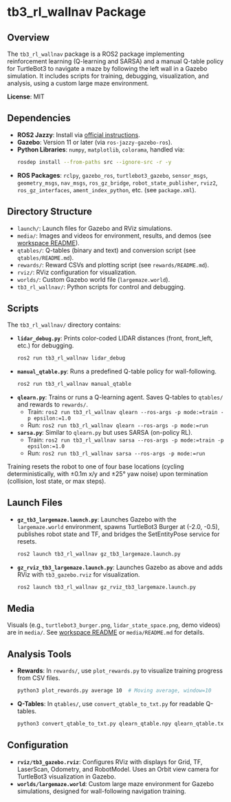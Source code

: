 # tb3_rl_wallnav Package

## Overview
The `tb3_rl_wallnav` package is a ROS2 package implementing reinforcement learning (Q-learning and SARSA) and a manual Q-table policy for TurtleBot3 to navigate a maze by following the left wall in a Gazebo simulation. It includes scripts for training, debugging, visualization, and analysis, using a custom large maze environment.

**License**: MIT

## Dependencies
- **ROS2 Jazzy**: Install via [official instructions](https://docs.ros.org/en/jazzy/Installation.html).
- **Gazebo**: Version 11 or later (via `ros-jazzy-gazebo-ros`).
- **Python Libraries**: `numpy`, `matplotlib`, `colorama`, handled via:
  ```bash
  rosdep install --from-paths src --ignore-src -r -y
  ```
- **ROS Packages**: `rclpy`, `gazebo_ros`, `turtlebot3_gazebo`, `sensor_msgs`, `geometry_msgs`, `nav_msgs`, `ros_gz_bridge`, `robot_state_publisher`, `rviz2`, `ros_gz_interfaces`, `ament_index_python`, etc. (see `package.xml`).

## Directory Structure
- `launch/`: Launch files for Gazebo and RViz simulations.
- `media/`: Images and videos for environment, results, and demos (see [workspace README](../../README.md)).
- `qtables/`: Q-tables (binary and text) and conversion script (see `qtables/README.md`).
- `rewards/`: Reward CSVs and plotting script (see `rewards/README.md`).
- `rviz/`: RViz configuration for visualization.
- `worlds/`: Custom Gazebo world file (`largemaze.world`).
- `tb3_rl_wallnav/`: Python scripts for control and debugging.

## Scripts
The `tb3_rl_wallnav/` directory contains:
- **`lidar_debug.py`**: Prints color-coded LIDAR distances (front, front_left, etc.) for debugging.
  ```bash
  ros2 run tb3_rl_wallnav lidar_debug
  ```
- **`manual_qtable.py`**: Runs a predefined Q-table policy for wall-following.
  ```bash
  ros2 run tb3_rl_wallnav manual_qtable
  ```
- **`qlearn.py`**: Trains or runs a Q-learning agent. Saves Q-tables to `qtables/` and rewards to `rewards/`.
  - Train: `ros2 run tb3_rl_wallnav qlearn --ros-args -p mode:=train -p epsilon:=1.0`
  - Run: `ros2 run tb3_rl_wallnav qlearn --ros-args -p mode:=run`
- **`sarsa.py`**: Similar to `qlearn.py` but uses SARSA (on-policy RL).
  - Train: `ros2 run tb3_rl_wallnav sarsa --ros-args -p mode:=train -p epsilon:=1.0`
  - Run: `ros2 run tb3_rl_wallnav sarsa --ros-args -p mode:=run`

Training resets the robot to one of four base locations (cycling deterministically, with ±0.1m x/y and ±25° yaw noise) upon termination (collision, lost state, or max steps).

## Launch Files
- **`gz_tb3_largemaze.launch.py`**: Launches Gazebo with the `largemaze.world` environment, spawns TurtleBot3 Burger at (-2.0, -0.5), publishes robot state and TF, and bridges the SetEntityPose service for resets.
  ```bash
  ros2 launch tb3_rl_wallnav gz_tb3_largemaze.launch.py
  ```
- **`gz_rviz_tb3_largemaze.launch.py`**: Launches Gazebo as above and adds RViz with `tb3_gazebo.rviz` for visualization.
  ```bash
  ros2 launch tb3_rl_wallnav gz_rviz_tb3_largemaze.launch.py
  ```

## Media
Visuals (e.g., `turtlebot3_burger.png`, `lidar_state_space.png`, demo videos) are in `media/`. See [workspace README](../../README.md) or `media/README.md` for details.

## Analysis Tools
- **Rewards**: In `rewards/`, use `plot_rewards.py` to visualize training progress from CSV files.
  ```bash
  python3 plot_rewards.py average 10  # Moving average, window=10
  ```
- **Q-Tables**: In `qtables/`, use `convert_qtable_to_txt.py` for readable Q-tables.
  ```bash
  python3 convert_qtable_to_txt.py qlearn_qtable.npy qlearn_qtable.txt
  ```

## Configuration
- **`rviz/tb3_gazebo.rviz`**: Configures RViz with displays for Grid, TF, LaserScan, Odometry, and RobotModel. Uses an Orbit view camera for TurtleBot3 visualization in Gazebo.
- **`worlds/largemaze.world`**: Custom large maze environment for Gazebo simulations, designed for wall-following navigation training.